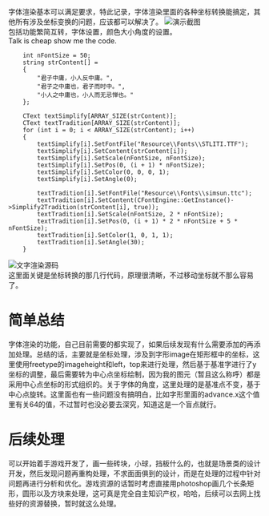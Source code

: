 ﻿---
categories: [游戏开发]
tags: [游戏开发,OpenGL, 打砖块,C++,FreeType,字体渲染]
---
字体渲染基本可以满足要求，特此记录，字体渲染里面的各种坐标转换能搞定，其他所有涉及坐标变换的问题，应该都可以解决了。
![演示截图](../../../screenshot/textrenderexample.jpg "演示截图")  
  包括功能繁简互转，字体设置，颜色大小角度的设置。  
Talk is cheap show me the code.
```
	int nFontSize = 50;
	string strContent[] =
	{
		"君子中庸，小人反中庸。",
		"君子之中庸也，君子而时中。",
		"小人之中庸也，小人而无忌惮也。"
	};

	CText textSimplify[ARRAY_SIZE(strContent)];
	CText textTradition[ARRAY_SIZE(strContent)];
	for (int i = 0; i < ARRAY_SIZE(strContent); i++)
	{
		textSimplify[i].SetFontFile("Resource\\Fonts\\STLITI.TTF");
		textSimplify[i].SetContent(strContent[i]);
		textSimplify[i].SetScale(nFontSize, nFontSize);
		textSimplify[i].SetPos(0, (i + 1) * nFontSize);
		textSimplify[i].SetColor(0, 0, 0, 1);
		textSimplify[i].SetAngle(0);

		textTradition[i].SetFontFile("Resource\\Fonts\\simsun.ttc");
		textTradition[i].SetContent(CFontEngine::GetInstance()->Simplify2Tradition(strContent[i], true));
		textTradition[i].SetScale(nFontSize, 2 * nFontSize);
		textTradition[i].SetPos(0, (i + 1) * 2 * nFontSize + 5 * nFontSize);
		textTradition[i].SetColor(1, 0, 1, 1);
		textTradition[i].SetAngle(30);
	}
```
![文字渲染源码](../../../screenshot/textrendercode.jpg "文字渲染源码")  
  这里面关键是坐标转换的那几行代码，原理很清晰，不过移动坐标就不那么容易了。

# 简单总结
字体渲染的功能，自己目前需要的都实现了，如果后续发现有什么需要添加的再添加处理。总结的话，主要就是坐标处理，涉及到字形image在矩形框中的坐标，这里使用freetype的imageheight和left，top来进行处理，然后基于基准字进行了y坐标的调整，最后需要转为中心点坐标绘制，因为我的图元（暂且这么称呼）都是采用中心点坐标的形式组织的。关于字体的角度，这里处理的是基准点不变，基于中心点旋转。这里面也有一些问题没有搞明白，比如字形里面的advance.x这个值里有关64的值，不过暂时也没必要去深究，知道这是一个盲点就行。

# 后续处理
可以开始着手游戏开发了，画一些砖块，小球，挡板什么的，也就是场景类的设计开发，然后发现问题再重构处理，不求面面俱到的设计，而是在处理的过程中针对问题再进行分析和优化。游戏资源的话暂时考虑直接用photoshop画几个长条矩形，圆形以及方块来处理，这可真是完全自主知识产权，哈哈，后续可以去网上找些好的资源替换，暂时就这么处理。  